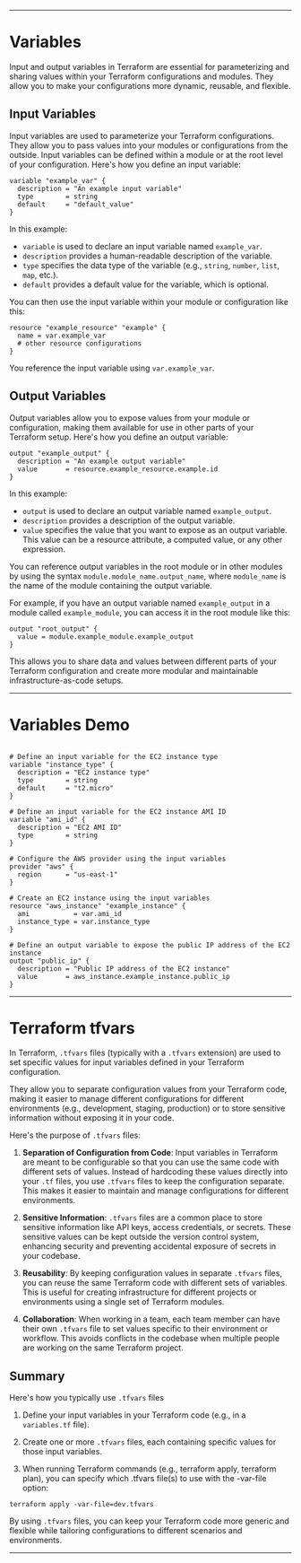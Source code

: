 ----

# Variables

Input and output variables in Terraform are essential for parameterizing and sharing values within your Terraform configurations and modules. They allow you to make your configurations more dynamic, reusable, and flexible.

## Input Variables

Input variables are used to parameterize your Terraform configurations. They allow you to pass values into your modules or configurations from the outside. Input variables can be defined within a module or at the root level of your configuration. Here's how you define an input variable:

```hcl
variable "example_var" {
  description = "An example input variable"
  type        = string
  default     = "default_value"
}
```

In this example:

- `variable` is used to declare an input variable named `example_var`.
- `description` provides a human-readable description of the variable.
- `type` specifies the data type of the variable (e.g., `string`, `number`, `list`, `map`, etc.).
- `default` provides a default value for the variable, which is optional.

You can then use the input variable within your module or configuration like this:

```hcl
resource "example_resource" "example" {
  name = var.example_var
  # other resource configurations
}
```

You reference the input variable using `var.example_var`.

## Output Variables

Output variables allow you to expose values from your module or configuration, making them available for use in other parts of your Terraform setup. Here's how you define an output variable:

```hcl
output "example_output" {
  description = "An example output variable"
  value       = resource.example_resource.example.id
}
```

In this example:

- `output` is used to declare an output variable named `example_output`.
- `description` provides a description of the output variable.
- `value` specifies the value that you want to expose as an output variable. This value can be a resource attribute, a computed value, or any other expression.

You can reference output variables in the root module or in other modules by using the syntax `module.module_name.output_name`, where `module_name` is the name of the module containing the output variable.

For example, if you have an output variable named `example_output` in a module called `example_module`, you can access it in the root module like this:

```hcl
output "root_output" {
  value = module.example_module.example_output
}
```

This allows you to share data and values between different parts of your Terraform configuration and create more modular and maintainable infrastructure-as-code setups.

----

# Variables Demo

```hcl

# Define an input variable for the EC2 instance type
variable "instance_type" {
  description = "EC2 instance type"
  type        = string
  default     = "t2.micro"
}

# Define an input variable for the EC2 instance AMI ID
variable "ami_id" {
  description = "EC2 AMI ID"
  type        = string
}

# Configure the AWS provider using the input variables
provider "aws" {
  region      = "us-east-1"
}

# Create an EC2 instance using the input variables
resource "aws_instance" "example_instance" {
  ami           = var.ami_id
  instance_type = var.instance_type
}

# Define an output variable to expose the public IP address of the EC2 instance
output "public_ip" {
  description = "Public IP address of the EC2 instance"
  value       = aws_instance.example_instance.public_ip
}

```

----

# Terraform tfvars

In Terraform, `.tfvars` files (typically with a `.tfvars` extension) are used to set specific values for input variables defined in your Terraform configuration. 

They allow you to separate configuration values from your Terraform code, making it easier to manage different configurations for different environments (e.g., development, staging, production) or to store sensitive information without exposing it in your code.

Here's the purpose of `.tfvars` files:

1. **Separation of Configuration from Code**: Input variables in Terraform are meant to be configurable so that you can use the same code with different sets of values. Instead of hardcoding these values directly into your `.tf` files, you use `.tfvars` files to keep the configuration separate. This makes it easier to maintain and manage configurations for different environments.

2. **Sensitive Information**: `.tfvars` files are a common place to store sensitive information like API keys, access credentials, or secrets. These sensitive values can be kept outside the version control system, enhancing security and preventing accidental exposure of secrets in your codebase.

3. **Reusability**: By keeping configuration values in separate `.tfvars` files, you can reuse the same Terraform code with different sets of variables. This is useful for creating infrastructure for different projects or environments using a single set of Terraform modules.

4. **Collaboration**: When working in a team, each team member can have their own `.tfvars` file to set values specific to their environment or workflow. This avoids conflicts in the codebase when multiple people are working on the same Terraform project.

## Summary

Here's how you typically use `.tfvars` files

1. Define your input variables in your Terraform code (e.g., in a `variables.tf` file).

2. Create one or more `.tfvars` files, each containing specific values for those input variables.

3. When running Terraform commands (e.g., terraform apply, terraform plan), you can specify which .tfvars file(s) to use with the -var-file option:

```
terraform apply -var-file=dev.tfvars
```

By using `.tfvars` files, you can keep your Terraform code more generic and flexible while tailoring configurations to different scenarios and environments.

----
